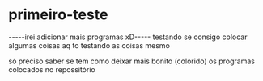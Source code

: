 # primeiro-teste
-----irei adicionar mais programas xD-----
testando se consigo colocar algumas coisas aq
to testando as coisas mesmo

só preciso saber se tem como deixar mais bonito (colorido) 
os programas colocados no repossitório
